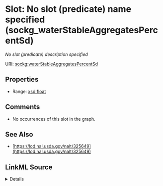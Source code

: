 

# Slot: No slot (predicate) name specified (sockg_waterStableAggregatesPercentSd)


_No slot (predicate) description specified_







URI: [sockg:waterStableAggregatesPercentSd](https://idir.uta.edu/sockg-ontology/docs/waterStableAggregatesPercentSd)



<!-- no inheritance hierarchy -->








## Properties

* Range: [xsd:float](http://www.w3.org/2001/XMLSchema#float)





## Comments

* No occurrences of this slot in the graph.

## See Also

* [https://lod.nal.usda.gov/nalt/325649](https://lod.nal.usda.gov/nalt/325649)



## LinkML Source

<details>

```yaml
name: sockg_waterStableAggregatesPercentSd
description: No slot (predicate) description specified
title: No slot (predicate) name specified
comments:
- No occurrences of this slot in the graph.
from_schema: soc-kg
see_also:
- https://lod.nal.usda.gov/nalt/325649
rank: 1000
domain: sockg_SoilPhysicalSample
slot_uri: sockg:waterStableAggregatesPercentSd
alias: sockg_waterStableAggregatesPercentSd
range: float

```
</details>